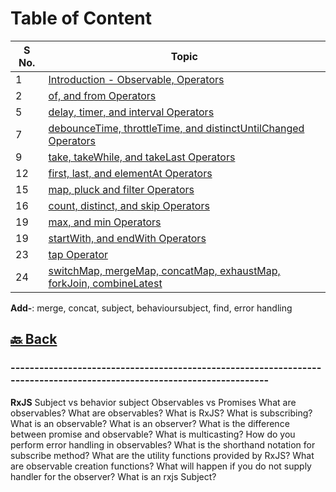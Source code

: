 <h1>Table of Content</h1>

| S No. | Topic                                                                                                                                                                                                                                 |
| ----- | ------------------------------------------------------------------------------------------------------------------------------------------------------------------------------------------------------------------------------------- |
| 1     | <a href="https://github.com/sanjay9616/JavaScript/blob/master/JavaScript-Technologies/RxJS/Introduction-Observable-Operators.md">Introduction - Observable, Operators</a>                                                             |
| 2     | <a href="https://github.com/sanjay9616/JavaScript/blob/master/JavaScript-Technologies/RxJS/of-from-fromEvent.md">of, and from Operators</a>                                                                                           |
| 5     | <a href="https://github.com/sanjay9616/JavaScript/blob/master/JavaScript-Technologies/RxJS/delay-timer-interval.md">delay, timer, and interval Operators</a>                                                                          |
| 7     | <a href="https://github.com/sanjay9616/JavaScript/blob/master/JavaScript-Technologies/RxJS/debounceTime-throttleTime-distinctUntilChanged.md">debounceTime, throttleTime, and distinctUntilChanged Operators</a>                      |
| 9     | <a href="https://github.com/sanjay9616/JavaScript/blob/master/JavaScript-Technologies/RxJS/take-takeWhile-takeLast.md">take, takeWhile, and takeLast Operators</a>                                                                    |
| 12    | <a href="https://github.com/sanjay9616/JavaScript/blob/master/JavaScript-Technologies/RxJS/first-last-elementAt.md">first, last, and elementAt Operators</a>                                                                          |
| 15    | <a href="https://github.com/sanjay9616/JavaScript/blob/master/JavaScript-Technologies/RxJS/map-pluck-filter.md">map, pluck and filter Operators</a>                                                                                   |
| 16    | <a href="https://github.com/sanjay9616/JavaScript/blob/master/JavaScript-Technologies/RxJS/count-distinct-skip.md">count, distinct, and skip Operators</a>                                                                            |
| 19    | <a href="https://github.com/sanjay9616/JavaScript/blob/master/JavaScript-Technologies/RxJS/max-min.md">max, and min Operators</a>                                                                                                     |
| 19    | <a href="https://github.com/sanjay9616/JavaScript/blob/master/JavaScript-Technologies/RxJS/startWith-endWith.md">startWith, and endWith Operators</a>                                                                                 |
| 23    | <a href="https://github.com/sanjay9616/JavaScript/blob/master/JavaScript-Technologies/RxJS/tap-Operator.md">tap Operator</a>                                                                                                          |
| 24    | <a href="https://github.com/sanjay9616/JavaScript/blob/master/JavaScript-Technologies/RxJS/switchMap-mergeMap-concatMap-exhaustMap-forkJoin-combineLatest.md">switchMap, mergeMap, concatMap, exhaustMap, forkJoin, combineLatest</a> |

**Add-**: merge, concat, subject, behavioursubject, find, error handling

<h2><a href="https://github.com/sanjay9616/JavaScript/blob/master/JavaScript-Technologies/README.md"> 🔙 Back</a></h2>

### ----------------------------------------------------------------------------------------------------------------------- ###
**RxJS**
Subject vs behavior subject
Observables vs Promises
What are observables?
What are observables?
What is RxJS?
What is subscribing?
What is an observable?
What is an observer?
What is the difference between promise and observable?
What is multicasting?
How do you perform error handling in observables?
What is the shorthand notation for subscribe method?
What are the utility functions provided by RxJS?
What are observable creation functions?
What will happen if you do not supply handler for the observer?
What is an rxjs Subject?
